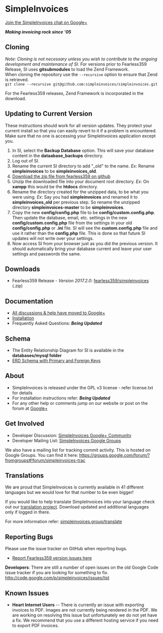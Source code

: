 # SimpleInvoices
[Join the SimpleInvoices chat on Google+](https://plus.google.com/u/0/communities/102476804981627142204)

***Making invoicing rock since '05***

## Cloning
*Note: Cloning is not necessary unless you wish to contribute to the ongoing development and maintenance of SI.*
For versions prior to Fearless359 Release, SI uses **gitsubmodules** to load the Zend Framework.  
When cloning the repository use the `--recursive` option to ensure that Zend is retrieved.  
`git clone --recursive git@github.com:simpleinvoices/simpleinvoices.git`

For the Fearless359 releases, Zend Framework is incorporated in the download.

## Updating to Current Version
These instructions should work for all version updates. They protect your current install so that you can easily revert to it if a problem is encountered. Make sure that no one is accessing your SimpleInvoices application except you.

1. In SI, select the **Backup Database** option. This will save your database content in the **dataabase_backups** directory.
1. Log out of SI. 
1. Rename the current SI directory to add "_old" to the name. *Ex*: Rename **simpleinvoices** to be **simpleinvoices_old**.
1. [Download the zip file from fearless359 on github](https://github.com/fearless359/simpleinvoices)
1. Unzip the downloaded file into your document root directory. *Ex*: On **xampp** this would be the **htdocs** directory.
1. Rename the directory created for the unzipped data, to be what you were using. *Ex*: Say you had **simpleinvoices** and renamed it to **simpleinvoices_old** per previous step. So rename the unzipped directory **simpleinvoices-master** to be **simpleinvoices**.
1. Copy the new **config/config.php** file to be **config/custom.config.php**. Then update the database, email, etc. settings in the new **config/custom.config.php** file from the settings in your old **config/config.php** or **.ini** file. SI will see the **custom.config.php** file and use it rather than the **config.php** file. This is done so that future SI updates will not write over your settings.
1. Now access SI from your browser just as you did the previous version. It should automatically bring your database current and leave your user settings and passwords the same.

## Downloads
* Fearless359 Release - *Version 2017.2.0*: [fearless359/simpleinvoices](https://github.com/fearless359/simpleinvoices.zip) (.zip)

## Documentation
* [All discussions & help have moved to Google+](https://plus.google.com/u/0/communities/102476804981627142204)
* [Installation](https://github.com/fearless359/simpleinvoices/blob/master/readme.md)
* Frequently Asked Questions: ***Being Updated***

## Schema
* The Entity Relationship Diagram for SI is available in the **databases/mysql folder**
* [ERD Schema with Primary and Foreign Keys](https://github.com/apmuthu/simpleinvoices/raw/master/databases/mysql/SI_Schema_2013.1.beta.5.1_PKFK.png)

## About
* SimpleInvoices is released under the GPL v3 license - refer license.txt for details
* For installation instructions refer: ***Being Updated***
* For any other help or comments jump on our website or post on the forum at [Google+](https://plus.google.com/u/0/communities/102476804981627142204)

## Get Involved
* Developer Discussion: [SimpleInvoices Google+ Community](https://plus.google.com/communities/102476804981627142204)
* Developer Mailing List: [SimpleInvoices Google Groups](https://groups.google.com/forum/#!forum/simpleinvoices)

We also have a mailing list for tracking commit activity. This is hosted on Google Groups. You can find it here: https://groups.google.com/forum/?fromgroups#!forum/simpleinvoices-trac

## Translations
We are proud that SimpleInvoices is currently available in 41 different languages but we would love for that number to be even bigger!

If you would like to help translate SimpleInvoices into your language check out our [translation project](https://www.transifex.com/projects/p/SimpleInvoices/). Download updated and additional languages only if logged in there.

For more information refer: [simpleinvoices.group/translate](https://simpleinvoices.group/translate)

## Reporting Bugs
Please use the issue tracker on GitHub when reporting bugs.
* [Report Fearless359 version issues here](https://github.com/fearless359/simpleinvoices/issues)

**Developers**: There are still a number of open issues on the old Google Code issue tracker if you are looking for something to fix. http://code.google.com/p/simpleinvoices/issues/list

## Known Issues
* **Heart Internet Users** -- There is currently an issue with exporting invoices to PDF. Images are not currently being rendered in the PDF. We are working on resolving this issue but unfortunately we do not yet have a fix. We recommend that you use a different hosting service if you need to export PDF invoices.
